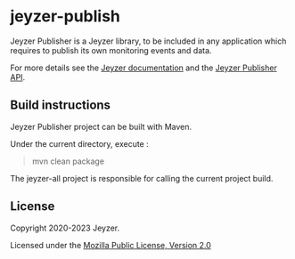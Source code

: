 # jeyzer-publish
Jeyzer Publisher is a Jeyzer library, to be included in any application which requires to publish its own monitoring events and data.

For more details see the [Jeyzer documentation](https://jeyzer.org/jeyzer-publisher/) and the [Jeyzer Publisher API](https://jeyzer.org/jeyzer-publisher-api/org/jeyzer/publish/JeyzerPublisher.html).


Build instructions
------------------

Jeyzer Publisher project can be built with Maven.

Under the current directory, execute :

> mvn clean package

The jeyzer-all project is responsible for calling the current project build.


License
-------

Copyright 2020-2023 Jeyzer.

Licensed under the [Mozilla Public License, Version 2.0](https://www.mozilla.org/media/MPL/2.0/index.815ca599c9df.txt)
